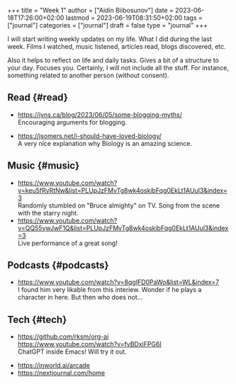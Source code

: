 +++
title = "Week 1"
author = ["Aidin Biibosunov"]
date = 2023-06-18T17:26:00+02:00
lastmod = 2023-06-19T08:31:50+02:00
tags = ["journal"]
categories = ["journal"]
draft = false
type = "journal"
+++

I will start writing weekly updates on my life. What I did during the last week. Films I watched, music listened, articles read, blogs discovered, etc.

Also it helps to reflect on life and daily tasks. Gives a bit of a structure to your day. Focuses you.
Certainly, I will not include all the stuff. For instance, something related to another person (without consent).


## Read {#read}

-   <https://jvns.ca/blog/2023/06/05/some-blogging-myths/> <br />
    Encouraging arguments for blogging.

-   <https://jsomers.net/i-should-have-loved-biology/> <br />
    A very nice explanation why Biology is an amazing science.


## Music {#music}

-   <https://www.youtube.com/watch?v=keu5fRyRtNw&list=PLUpJzFMvTg8wk4oskibFqg0EkLt1AUul3&index=3> <br />
    Randomly stumbled on "Bruce almighty" on TV. Song from the scene with the starry night.
-   <https://www.youtube.com/watch?v=QQ55ywJwF1Q&list=PLUpJzFMvTg8wk4oskibFqg0EkLt1AUul3&index=3> <br />
    Live performance of a great song!


## Podcasts {#podcasts}

-   <https://www.youtube.com/watch?v=8qgIFD0PaWo&list=WL&index=7> <br />
    I found him very likable from this interiew. Wonder if he plays a character in here. But then who does not...


## Tech {#tech}

-   <https://github.com/rksm/org-ai> <br />
    <https://www.youtube.com/watch?v=fvBDxiFPG6I> <br />
      ChatGPT inside Emacs! Will try it out. <br />

<!--listend-->

-   <https://inworld.ai/arcade>
-   <https://nextjournal.com/home>